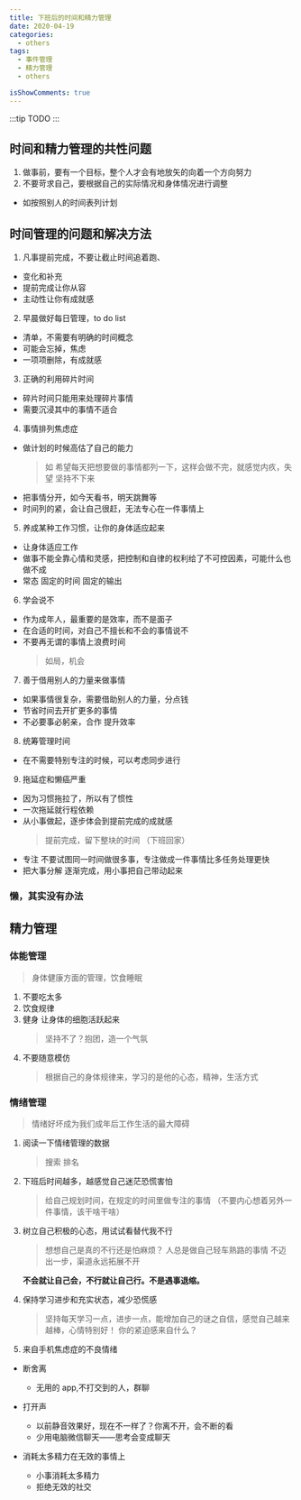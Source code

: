 ```yaml
---
title: 下班后的时间和精力管理
date: 2020-04-19
categories:
  - others
tags:
  - 事件管理
  - 精力管理
  - others

isShowComments: true
---
```


:::tip
TODO
:::

<!-- more -->

## 时间和精力管理的共性问题

1. 做事前，要有一个目标，整个人才会有地放矢的向着一个方向努力
2. 不要苛求自己，要根据自己的实际情况和身体情况进行调整

- 如按照别人的时间表列计划

## 时间管理的问题和解决方法

1. 凡事提前完成，不要让截止时间追着跑、

- 变化和补充
- 提前完成让你从容
- 主动性让你有成就感

2. 早晨做好每日管理，to do list

- 清单，不需要有明确的时间概念
- 可能会忘掉，焦虑
- 一项项删除，有成就感

3. 正确的利用碎片时间

- 碎片时间只能用来处理碎片事情
- 需要沉浸其中的事情不适合

4. 事情排列焦虑症

- 做计划的时候高估了自己的能力
  > 如 希望每天把想要做的事情都列一下，这样会做不完，就感觉内疚，失望 坚持不下来
- 把事情分开，如今天看书，明天跳舞等
- 时间列的紧，会让自己很赶，无法专心在一件事情上

5. 养成某种工作习惯，让你的身体适应起来

- 让身体适应工作
- 做事不能全靠心情和灵感，把控制和自律的权利给了不可控因素，可能什么也做不成
- 常态 固定的时间 固定的输出

6. 学会说不

- 作为成年人，最重要的是效率，而不是面子
- 在合适的时间，对自己不擅长和不会的事情说不
- 不要再无谓的事情上浪费时间
  > 如局，机会

7. 善于借用别人的力量来做事情

- 如果事情很复杂，需要借助别人的力量，分点钱
- 节省时间去开扩更多的事情
- 不必要事必躬亲，合作 提升效率

8. 统筹管理时间

- 在不需要特别专注的时候，可以考虑同步进行

9. 拖延症和懒癌严重

- 因为习惯拖拉了，所以有了惯性
- 一次拖延就行程依赖
- 从小事做起，逐步体会到提前完成的成就感
  > 提前完成，留下整块的时间 （下班回家）
- 专注 不要试图同一时间做很多事，专注做成一件事情比多任务处理更快
- 把大事分解 逐渐完成，用小事把自己带动起来

### 懒，其实没有办法

## 精力管理

### 体能管理

> 身体健康方面的管理，饮食睡眠

1. 不要吃太多
2. 饮食规律
3. 健身 让身体的细胞活跃起来
   > 坚持不了？抱团，造一个气氛
4. 不要随意模仿
   > 根据自己的身体规律来，学习的是他的心态，精神，生活方式

### 情绪管理

> 情绪好坏成为我们成年后工作生活的最大障碍

1. 阅读一下情绪管理的数据

   > 搜索 排名

2. 下班后时间越多，越感觉自己迷茫恐慌害怕

   > 给自己规划时间，在规定的时间里做专注的事情 （不要内心想着另外一件事情，该干啥干啥）

3. 树立自己积极的心态，用试试看替代我不行

   > 想想自己是真的不行还是怕麻烦？
   > 人总是做自己轻车熟路的事情
   > 不迈出一步，渠道永远拓展不开

   **不会就让自己会，不行就让自己行。不是遇事退缩。**

4. 保持学习进步和充实状态，减少恐慌感
   > 坚持每天学习一点，进步一点，能增加自己的谜之自信，感觉自己越来越棒，心情特别好！
   > 你的紧迫感来自什么？

5) 来自手机焦虑症的不良情绪

- 断舍离

  - 无用的 app,不打交到的人，群聊

- 打开声

  - 以前静音效果好，现在不一样了？你离不开，会不断的看
  - 少用电脑微信聊天——思考会变成聊天

- 消耗太多精力在无效的事情上

  - 小事消耗太多精力
  - 拒绝无效的社交
